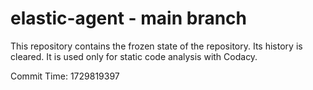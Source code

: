 # elastic-agent - main branch

This repository contains the frozen state of the repository.
Its history is cleared. It is used only for static code
analysis with Codacy.

Commit Time: 1729819397